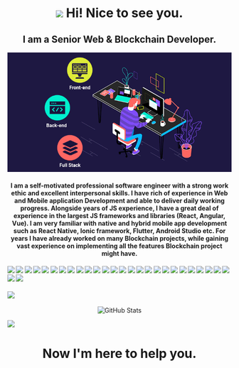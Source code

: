 
<h1 align="center"><img src="https://emojis.slackmojis.com/emojis/images/1531849430/4246/blob-sunglasses.gif?1531849430" width="30"/> Hi! Nice to see you.</h1>
<h2 align="center">I am a Senior Web & Blockchain Developer.</h2>

<p align="center">
  <img src="https://github.com/icedev528/icedev528/blob/main/Logo.gif" />
</p>

<h4 align="center">I am a self-motivated professional software engineer with a strong work ethic and excellent interpersonal skills.
I have rich of experience in Web and Mobile application Development and able to deliver daily working progress.
Alongside years of JS experience, I have a great deal of experience in the largest JS frameworks and libraries (React, Angular, Vue).
I am very familiar with native and hybrid mobile app development such as React Native, Ionic framework, Flutter, Android Studio etc.
For years I have already worked on many Blockchain projects, while gaining vast experience on implementing all the features Blockchain project might have.</h4>

#### ![](https://img.shields.io/badge/Vue-blue) ![](https://img.shields.io/badge/Nuxt-blue) ![](https://img.shields.io/badge/React-blue) ![](https://img.shields.io/badge/Next-blue) ![](https://img.shields.io/badge/Node-blue) ![](https://img.shields.io/badge/Database-blue) ![](https://img.shields.io/badge/Tailwind-blue) ![](https://img.shields.io/badge/AWS-blue) ![](https://img.shields.io/badge/Web3.js-blue) ![](https://img.shields.io/badge/Ethers.js-blue) ![](https://img.shields.io/badge/Blockchain-blue) ![](https://img.shields.io/badge/Ethereum-blue) ![](https://img.shields.io/badge/Solidity-blue) ![](https://img.shields.io/badge/Solana-blue) ![](https://img.shields.io/badge/Tezos-blue) ![](https://img.shields.io/badge/Angular-blue) ![](https://img.shields.io/badge/Web3-blue) ![](https://img.shields.io/badge/Smart%Contract-blue) ![](https://img.shields.io/badge/Golang-blue) ![](https://img.shields.io/badge/Django-blue) ![](https://img.shields.io/badge/Python-blue) ![](https://img.shields.io/badge/Rust-blue) ![](https://img.shields.io/badge/PostgreSQL-blue) ![](https://img.shields.io/badge/AWS-blue) ![](https://img.shields.io/badge/GoDaddy-blue) ![](https://img.shields.io/badge/PHP-blue) ![](https://img.shields.io/badge/Laravel-blue) ![](https://img.shields.io/badge/CodeIgniter-blue)

<img src="https://activity-graph.herokuapp.com/graph?username=SemAngel&bg_color=000000&color=00ffff&line=00ffff&point=ffffff&area=true&hide_border=true"/>
<p align="center"><img align="center" src="https://github-readme-stats.vercel.app/api?username=SemAngel&amp;show_icons=true" alt="GitHub Stats"></p>
<img src="https://github-profile-trophy.vercel.app/?username=SemAngel&theme=nord&no-frame=true&margin-w=10&column=7" />
<br/>
<h1 align="center">Now I'm here to help you.</h1>


